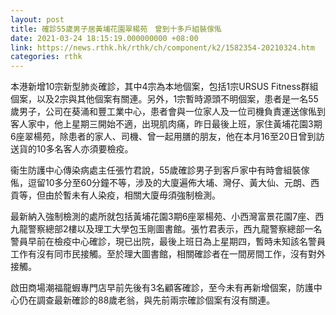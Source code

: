 ```yaml
---
layout: post
title: 確診55歲男子居黃埔花園翠楊苑　曾到十多戶組裝傢俬
date: 2021-03-24 18:15:19.000000000 +08:00
link: https://news.rthk.hk/rthk/ch/component/k2/1582354-20210324.htm
categories: rthk
---
```


本港新增10宗新型肺炎確診，其中4宗為本地個案，包括1宗URSUS Fitness群組個案，以及2宗與其他個案有關連。另外，1宗暫時源頭不明個案，患者是一名55歲男子，公司在葵涌和豐工業中心，患者會與一位家人及一位司機負責運送傢俬到客人家中，他上星期三開始不適，出現肌肉痛，昨日最後上班，家住黃埔花園3期6座翠楊苑，除患者的家人、司機、曾一起用膳的朋友，他在本月16至20日曾到訪送貨的10多名客人亦須要檢疫。

衞生防護中心傳染病處主任張竹君說，55歲確診男子到客戶家中有時會組裝傢俬，逗留10多分至60分鐘不等，涉及的大廈遍佈大埔、灣仔、黃大仙、元朗、西貢等，但由於暫未有人染疫，相關大廈毋須強制檢測。

最新納入強制檢測的處所就包括黃埔花園3期6座翠楊苑、小西灣富景花園7座、西九龍警察總部2樓以及理工大學包玉剛圖書館。張竹君表示，西九龍警察總部一名警員早前在檢疫中心確診，現已出院，最後上班日為上星期四，暫時未知該名警員工作有沒有同市民接觸。至於理大圖書館，相關確診者在一間房間工作，沒有對外接觸。

啟田商場潮福龍蝦專門店早前先後有3名顧客確診，至今未有再新增個案，防護中心仍在調查最新確診的88歲老翁，與先前兩宗確診個案有沒有關連。
